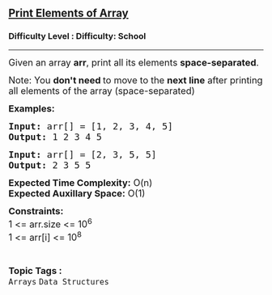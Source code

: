 <h2><a href="https://www.geeksforgeeks.org/problems/print-elements-of-array4910/1?page=1&sortBy=difficulty">Print Elements of Array</a></h2><h3>Difficulty Level : Difficulty: School</h3><hr><div class="problems_problem_content__Xm_eO"><p><span style="font-size: 18px;">Given an array <strong>a</strong><strong>rr</strong>, print all its elements <strong>space-separated</strong>.</span></p>
<p><span style="font-size: 18px;">Note: You <strong>don't need </strong>to move to the <strong>next line</strong> after printing all elements of the array (space-separated)</span></p>
<p><span style="font-size: 18px;"><strong>Examples:</strong></span></p>
<pre><span style="font-size: 18px;"><strong>Input: </strong>arr[] = [1, 2, 3, 4, 5]
<strong>Output:</strong> 1 2 3 4&nbsp;5
</span></pre>
<pre><span style="font-size: 18px;"><strong>Input: </strong>arr[] = [2, 3, 5, 5]
<strong>Output:</strong> 2 3 5 5
</span></pre>
<p><span style="font-size: 18px;"><strong>Expected Time Complexity:</strong> O(n)<br><strong>Expected Auxillary Space</strong></span><strong style="font-size: 18px; font-family: -apple-system, BlinkMacSystemFont, 'Segoe UI', Roboto, Oxygen, Ubuntu, Cantarell, 'Open Sans', 'Helvetica Neue', sans-serif;">:</strong><span style="font-size: 18px; font-family: -apple-system, BlinkMacSystemFont, 'Segoe UI', Roboto, Oxygen, Ubuntu, Cantarell, 'Open Sans', 'Helvetica Neue', sans-serif;">&nbsp;O(1)</span></p>
<p><span style="font-size: 18px;"><strong>Constraints:</strong><br>1 &lt;= arr.size &lt;= 10<sup>6</sup><br>1 &lt;= arr[i] &lt;= 10<sup>8</sup></span></p></div><br><p><span style=font-size:18px><strong>Topic Tags : </strong><br><code>Arrays</code>&nbsp;<code>Data Structures</code>&nbsp;